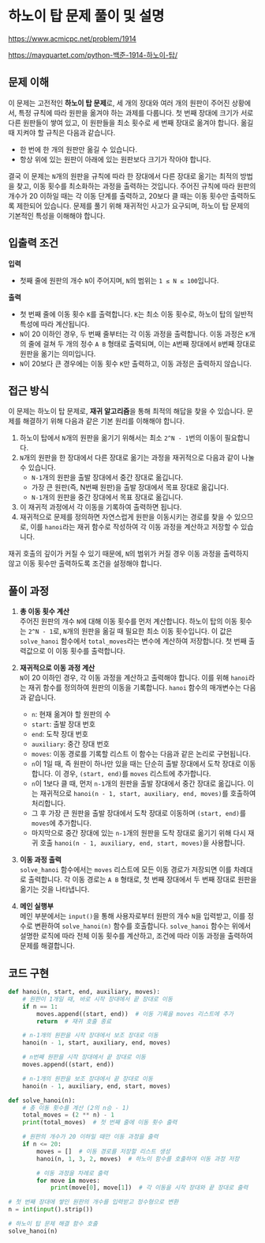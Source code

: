 # 하노이 탑 문제 풀이 및 설명

<https://www.acmicpc.net/problem/1914>

<https://mayquartet.com/python-백준-1914-하노이-탑/>

## 문제 이해

이 문제는 고전적인 **하노이 탑 문제**로, 세 개의 장대와 여러 개의 원판이 주어진 상황에서, 특정 규칙에 따라 원판을 옮겨야 하는 과제를 다룹니다. 첫 번째 장대에 크기가 서로 다른 원판들이 쌓여 있고, 이 원판들을 최소 횟수로 세 번째 장대로 옮겨야 합니다. 옮길 때 지켜야 할 규칙은 다음과 같습니다.

- 한 번에 한 개의 원판만 옮길 수 있습니다.
- 항상 위에 있는 원판이 아래에 있는 원판보다 크기가 작아야 합니다.

결국 이 문제는 `N`개의 원판을 규칙에 따라 한 장대에서 다른 장대로 옮기는 최적의 방법을 찾고, 이동 횟수를 최소화하는 과정을 출력하는 것입니다. 주어진 규칙에 따라 원판의 개수가 20 이하일 때는 각 이동 단계를 출력하고, 20보다 클 때는 이동 횟수만 출력하도록 제한되어 있습니다. 문제를 풀기 위해 재귀적인 사고가 요구되며, 하노이 탑 문제의 기본적인 특성을 이해해야 합니다.

## 입출력 조건

**입력**

- 첫째 줄에 원판의 개수 `N`이 주어지며, `N`의 범위는 `1 ≤ N ≤ 100`입니다.

**출력**

- 첫 번째 줄에 이동 횟수 `K`를 출력합니다. `K`는 최소 이동 횟수로, 하노이 탑의 일반적 특성에 따라 계산됩니다.
- `N`이 20 이하인 경우, 두 번째 줄부터는 각 이동 과정을 출력합니다. 이동 과정은 `K`개의 줄에 걸쳐 두 개의 정수 `A B` 형태로 출력되며, 이는 `A`번째 장대에서 `B`번째 장대로 원판을 옮기는 의미입니다.
- `N`이 20보다 큰 경우에는 이동 횟수 `K`만 출력하고, 이동 과정은 출력하지 않습니다.

## 접근 방식

이 문제는 하노이 탑 문제로, **재귀 알고리즘**을 통해 최적의 해답을 찾을 수 있습니다. 문제를 해결하기 위해 다음과 같은 기본 원리를 이해해야 합니다.

1. 하노이 탑에서 `N`개의 원판을 옮기기 위해서는 최소 `2^N - 1`번의 이동이 필요합니다.
2. `N`개의 원판을 한 장대에서 다른 장대로 옮기는 과정을 재귀적으로 다음과 같이 나눌 수 있습니다.
   - `N-1`개의 원판을 출발 장대에서 중간 장대로 옮깁니다.
   - 가장 큰 원판(즉, N번째 원판)을 출발 장대에서 목표 장대로 옮깁니다.
   - `N-1`개의 원판을 중간 장대에서 목표 장대로 옮깁니다.
3. 이 재귀적 과정에서 각 이동을 기록하여 출력하면 됩니다.
4. 재귀적으로 문제를 정의하면 자연스럽게 원판을 이동시키는 경로를 찾을 수 있으므로, 이를 `hanoi`라는 재귀 함수로 작성하여 각 이동 과정을 계산하고 저장할 수 있습니다.

재귀 호출의 깊이가 커질 수 있기 때문에, `N`의 범위가 커질 경우 이동 과정을 출력하지 않고 이동 횟수만 출력하도록 조건을 설정해야 합니다.

## 풀이 과정

1. **총 이동 횟수 계산**  
   주어진 원판의 개수 `N`에 대해 이동 횟수를 먼저 계산합니다. 하노이 탑의 이동 횟수는 `2^N - 1`로, `N`개의 원판을 옮길 때 필요한 최소 이동 횟수입니다. 이 값은 `solve_hanoi` 함수에서 `total_moves`라는 변수에 계산하여 저장합니다. 첫 번째 출력값으로 이 이동 횟수를 출력합니다.

2. **재귀적으로 이동 과정 계산**  
   `N`이 20 이하인 경우, 각 이동 과정을 계산하고 출력해야 합니다. 이를 위해 `hanoi`라는 재귀 함수를 정의하여 원판의 이동을 기록합니다. `hanoi` 함수의 매개변수는 다음과 같습니다.

   - `n`: 현재 옮겨야 할 원판의 수
   - `start`: 출발 장대 번호
   - `end`: 도착 장대 번호
   - `auxiliary`: 중간 장대 번호
   - `moves`: 이동 경로를 기록할 리스트
     이 함수는 다음과 같은 논리로 구현됩니다.
   - `n`이 1일 때, 즉 원판이 하나만 있을 때는 단순히 출발 장대에서 도착 장대로 이동합니다. 이 경우, `(start, end)`를 `moves` 리스트에 추가합니다.
   - `n`이 1보다 클 때, 먼저 `n-1`개의 원판을 출발 장대에서 중간 장대로 옮깁니다. 이는 재귀적으로 `hanoi(n - 1, start, auxiliary, end, moves)`를 호출하여 처리합니다.
   - 그 후 가장 큰 원판을 출발 장대에서 도착 장대로 이동하며 `(start, end)`를 `moves`에 추가합니다.
   - 마지막으로 중간 장대에 있는 `n-1`개의 원판을 도착 장대로 옮기기 위해 다시 재귀 호출 `hanoi(n - 1, auxiliary, end, start, moves)`을 사용합니다.

3. **이동 과정 출력**  
   `solve_hanoi` 함수에서는 `moves` 리스트에 모든 이동 경로가 저장되면 이를 차례대로 출력합니다. 각 이동 경로는 `A B` 형태로, 첫 번째 장대에서 두 번째 장대로 원판을 옮기는 것을 나타냅니다.

4. **메인 실행부**  
   메인 부분에서는 `input()`을 통해 사용자로부터 원판의 개수 `N`을 입력받고, 이를 정수로 변환하여 `solve_hanoi(n)` 함수를 호출합니다. `solve_hanoi` 함수는 위에서 설명한 로직에 따라 전체 이동 횟수를 계산하고, 조건에 따라 이동 과정을 출력하여 문제를 해결합니다.

## 코드 구현

```python
def hanoi(n, start, end, auxiliary, moves):
    # 원판이 1개일 때, 바로 시작 장대에서 끝 장대로 이동
    if n == 1:
        moves.append((start, end))  # 이동 기록을 moves 리스트에 추가
        return  # 재귀 호출 종료

    # n-1개의 원판을 시작 장대에서 보조 장대로 이동
    hanoi(n - 1, start, auxiliary, end, moves)

    # n번째 원판을 시작 장대에서 끝 장대로 이동
    moves.append((start, end))

    # n-1개의 원판을 보조 장대에서 끝 장대로 이동
    hanoi(n - 1, auxiliary, end, start, moves)

def solve_hanoi(n):
    # 총 이동 횟수를 계산 (2의 n승 - 1)
    total_moves = (2 ** n) - 1
    print(total_moves)  # 첫 번째 줄에 이동 횟수 출력

    # 원판의 개수가 20 이하일 때만 이동 과정을 출력
    if n <= 20:
        moves = []  # 이동 경로를 저장할 리스트 생성
        hanoi(n, 1, 3, 2, moves)  # 하노이 함수를 호출하여 이동 과정 저장

        # 이동 과정을 차례로 출력
        for move in moves:
            print(move[0], move[1])  # 각 이동을 시작 장대와 끝 장대로 출력

# 첫 번째 장대에 쌓인 원판의 개수를 입력받고 정수형으로 변환
n = int(input().strip())

# 하노이 탑 문제 해결 함수 호출
solve_hanoi(n)
```
